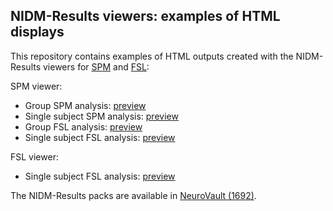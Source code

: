 ## NIDM-Results viewers: examples of HTML displays 

This repository contains examples of HTML outputs created with the NIDM-Results viewers for [SPM](https://github.com/incf-nidash/nidmresults-spmhtml) and [FSL](https://github.com/incf-nidash/nidmresults-fslhtml):

SPM viewer: 
 - Group SPM analysis: [preview](https://rawgit.com/TomMaullin/OHBM2017_NIDMResults_viewers/add_fsl_html/OHBM%20HTML/spm_group_ols_in_spm.html)
 - Single subject SPM analysis: [preview](https://rawgit.com/TomMaullin/OHBM2017_NIDMResults_viewers/add_fsl_html/OHBM%20HTML/spm_default_in_spm.html)
 - Group FSL analysis: [preview](https://rawgit.com/TomMaullin/OHBM2017_NIDMResults_viewers/add_fsl_html/OHBM%20HTML/fsl_group_ols_in_spm.html)
 - Single subject FSL analysis: [preview](https://rawgit.com/TomMaullin/OHBM2017_NIDMResults_viewers/add_fsl_html/OHBM%20HTML/fsl_default_in_spm.html)

FSL viewer: 
 - Single subject FSL analysis: [preview](https://rawgit.com/TomMaullin/OHBM2017_NIDMResults_viewers/add_fsl_html/OHBM%20HTML/fsl_default_in_fsl/stats.html)

The NIDM-Results packs are available in [NeuroVault (1692)](neurovault.org/collections/1692/).
